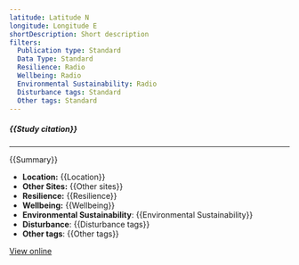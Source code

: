 ```yaml
---
latitude: Latitude N
longitude: Longitude E
shortDescription: Short description
filters:
  Publication type: Standard
  Data Type: Standard
  Resilience: Radio
  Wellbeing: Radio
  Environmental Sustainability: Radio
  Disturbance tags: Standard
  Other tags: Standard
---
```


##### {{Study citation}}

---

{{Summary}}

- **Location:** {{Location}}
- **Other Sites:** {{Other sites}}
- **Resilience:** {{Resilience}}
- **Wellbeing:** {{Wellbeing}}
- **Environmental Sustainability**: {{Environmental Sustainability}}
- **Disturbance**: {{Disturbance tags}}
- **Other tags**: {{Other tags}}

[View online]({{Hyperlink}})
